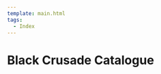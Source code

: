 ```yaml
---
template: main.html
tags:
  - Index
---
```


# Black Crusade Catalogue

<!-- material/tags { scope: true } -->